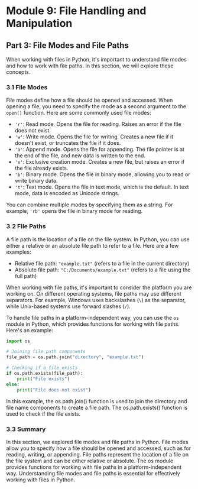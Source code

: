 # Module 9: File Handling and Manipulation

## Part 3: File Modes and File Paths

When working with files in Python, it's important to understand file modes and how to work with file paths. In this section,
we will explore these concepts.

### 3.1 File Modes

File modes define how a file should be opened and accessed. When opening a file, you need to specify the mode as a second argument
to the `open()` function. Here are some commonly used file modes:

- `'r'`: Read mode. Opens the file for reading. Raises an error if the file does not exist.
- `'w'`: Write mode. Opens the file for writing. Creates a new file if it doesn't exist, or truncates the file if it does.
- `'a'`: Append mode. Opens the file for appending. The file pointer is at the end of the file, and new data is written to the end.
- `'x'`: Exclusive creation mode. Creates a new file, but raises an error if the file already exists.
- `'b'`: Binary mode. Opens the file in binary mode, allowing you to read or write binary data.
- `'t'`: Text mode. Opens the file in text mode, which is the default. In text mode, data is encoded as Unicode strings.

You can combine multiple modes by specifying them as a string. For example, `'rb'` opens the file in binary mode for reading.

### 3.2 File Paths

A file path is the location of a file on the file system. In Python, you can use either a relative or an absolute file path to refer
to a file. Here are a few examples:

- Relative file path: `"example.txt"` (refers to a file in the current directory)
- Absolute file path: `"C:/Documents/example.txt"` (refers to a file using the full path)

When working with file paths, it's important to consider the platform you are working on. On different operating systems, file paths
may use different separators. For example, Windows uses backslashes (`\`) as the separator, while Unix-based systems use forward slashes (`/`).

To handle file paths in a platform-independent way, you can use the `os` module in Python, which provides functions for working with
file paths. Here's an example:

```python
import os

# Joining file path components
file_path = os.path.join("directory", "example.txt")

# Checking if a file exists
if os.path.exists(file_path):
    print("File exists")
else:
    print("File does not exist")
```

In this example, the os.path.join() function is used to join the directory and file name components to create a file path.
The os.path.exists() function is used to check if the file exists.

### 3.3 Summary

In this section, we explored file modes and file paths in Python. File modes allow you to specify how a file should be opened and accessed, 
such as for reading, writing, or appending. File paths represent the location of a file on the file system and can be either relative or absolute.
The os module provides functions for working with file paths in a platform-independent way. Understanding file modes and file paths is essential 
for effectively working with files in Python.